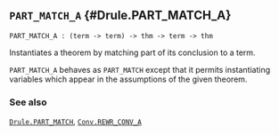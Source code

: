 ## `PART_MATCH_A` {#Drule.PART_MATCH_A}


```
PART_MATCH_A : (term -> term) -> thm -> term -> thm
```



Instantiates a theorem by matching part of its conclusion to a term.


`PART_MATCH_A` behaves as `PART_MATCH` except that it permits instantiating
variables which appear in the assumptions of the given theorem.

### See also

[`Drule.PART_MATCH`](#Drule.PART_MATCH), [`Conv.REWR_CONV_A`](#Conv.REWR_CONV_A)

